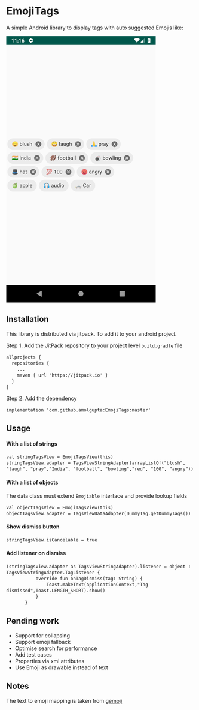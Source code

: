 # EmojiTags

A simple Android library to display tags with auto suggested Emojis like:

<img src="Screenshot.png" width="400">

## Installation

This library is distributed via jitpack. To add it to your android project

Step 1. Add the JitPack repository to your project level `build.gradle` file

```
allprojects {
  repositories {
    ...
    maven { url 'https://jitpack.io' }
  }
}
```
Step 2. Add the dependency

```
implementation 'com.github.amolgupta:EmojiTags:master'
```


## Usage

#### With a list of strings

```
val stringTagsView = EmojiTagsView(this)
stringTagsView.adapter = TagsViewStringAdapter(arrayListOf("blush", "laugh", "pray","India", "football", "bowling","red", "100", "angry"))

```

#### With a list of objects
The data class must extend `Emojiable` interface and provide lookup fields

```
val objectTagsView = EmojiTagsView(this)
objectTagsView.adapter = TagsViewDataAdapter(DummyTag.getDummyTags())
```   

#### Show dismiss button
```
stringTagsView.isCancelable = true
```     
#### Add listener on dismiss

```
(stringTagsView.adapter as TagsViewStringAdapter).listener = object : TagsViewStringAdapter.TagListener {
           override fun onTagDismiss(tag: String) {
               Toast.makeText(applicationContext,"Tag dismissed",Toast.LENGTH_SHORT).show()
           }
       }
```


## Pending work

- Support for collapsing
- Support emoji fallback
- Optimise search for performance
- Add test cases
- Properties via xml attributes
- Use Emoji as drawable instead of text

## Notes
The text to emoji mapping is taken from [gemoji](https://github.com/github/gemoji/blob/master/db/emoji.json)
